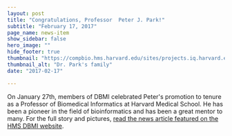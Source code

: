 ```yaml
---
layout: post
title: "Congratulations, Professor  Peter J. Park!"
subtitle: "February 17, 2017"
page_name: news-item
show_sidebar: false
hero_image: ""
hide_footer: true
thumbnail: "https://compbio.hms.harvard.edu/sites/projects.iq.harvard.edu/files/styles/os_square_100_100/public/parklab/files/img_2664_cropped.jpeg?m=1515616884&itok=2PUJG4IB"
thumbnail_alt: "Dr. Park's family"
date: "2017-02-17"

---
```


On January 27th, members of DBMI celebrated Peter's promotion to tenure as a Professor of Biomedical Informatics at Harvard Medical School. He has been a pioneer in the field of bioinformatics and has been a great mentor to many. For the full story and pictures, [read the news article featured on the HMS DBMI website](https://dbmi.hms.harvard.edu/news/hit-out-park).

